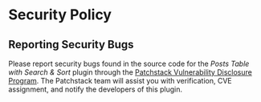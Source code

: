 # Security Policy
## Reporting Security Bugs

Please report security bugs found in the source code for the *Posts Table with Search & Sort* plugin through the [Patchstack Vulnerability Disclosure Program](https://patchstack.com/database/vdp/posts-data-table). The Patchstack team will assist you with verification, CVE assignment, and notify the developers of this plugin.
